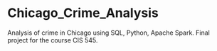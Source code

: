 # Chicago_Crime_Analysis
Analysis of crime in Chicago using SQL, Python, Apache Spark. Final project for the course CIS 545. 
